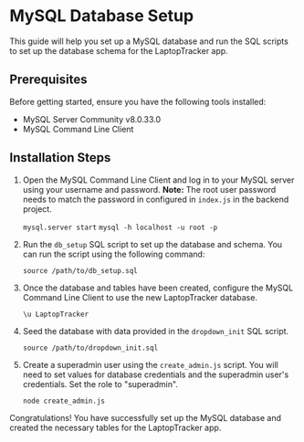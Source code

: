 # MySQL Database Setup
This guide will help you set up a MySQL database and run the SQL scripts to set up the database schema for the LaptopTracker app.

## Prerequisites
Before getting started, ensure you have the following tools installed:

- MySQL Server Community v8.0.33.0
- MySQL Command Line Client

## Installation Steps
1. Open the MySQL Command Line Client and log in to your MySQL server using your username and password. 
    **Note:** The root user password needs to match the password in configured in `index.js` in the backend project.

    `mysql.server start`
    `mysql -h localhost -u root -p`
    
2. Run the `db_setup` SQL script to set up the database and schema. You can run the script using the following command:

    `source /path/to/db_setup.sql`

3. Once the database and tables have been created, configure the MySQL Command Line Client to use the new LaptopTracker database.

    `\u LaptopTracker`

4.  Seed the database with data provided in the `dropdown_init` SQL script.

    `source /path/to/dropdown_init.sql`


5. Create a superadmin user using the `create_admin.js` script. You will need to set values for database credentials and the superadmin user's credentials. Set the role to "superadmin". 

    `node create_admin.js`

Congratulations! You have successfully set up the MySQL database and created the necessary tables for the LaptopTracker app.